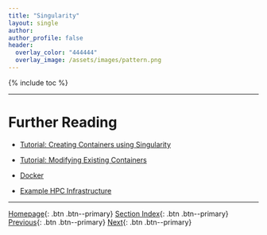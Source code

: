 ```yaml
---
title: "Singularity"
layout: single
author:
author_profile: false
header:
  overlay_color: "444444"
  overlay_image: /assets/images/pattern.png
---
```


{% include toc %}









___
# Further Reading
* [Tutorial: Creating Containers using Singularity](07A-singularity-1-tutorial-creating-containers)
* [Tutorial: Modifying Existing Containers](07A-singularity-2-tutorial-modyfying-containers)

* [Docker](07B-docker-0-basics)
* [Example HPC Infrastructure](08-example-hpc-infrastructure)

___

[Homepage](../index.md){: .btn  .btn--primary}
[Section Index](00-IntroToHPC-LandingPage){: .btn  .btn--primary}
[Previous](07-introduction-to-containers){: .btn  .btn--primary}
[Next](07A-singularity-1-tutorial-creating-containers){: .btn  .btn--primary}
